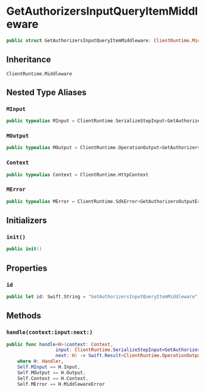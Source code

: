 # GetAuthorizersInputQueryItemMiddleware

``` swift
public struct GetAuthorizersInputQueryItemMiddleware: ClientRuntime.Middleware 
```

## Inheritance

`ClientRuntime.Middleware`

## Nested Type Aliases

### `MInput`

``` swift
public typealias MInput = ClientRuntime.SerializeStepInput<GetAuthorizersInput>
```

### `MOutput`

``` swift
public typealias MOutput = ClientRuntime.OperationOutput<GetAuthorizersOutputResponse>
```

### `Context`

``` swift
public typealias Context = ClientRuntime.HttpContext
```

### `MError`

``` swift
public typealias MError = ClientRuntime.SdkError<GetAuthorizersOutputError>
```

## Initializers

### `init()`

``` swift
public init() 
```

## Properties

### `id`

``` swift
public let id: Swift.String = "GetAuthorizersInputQueryItemMiddleware"
```

## Methods

### `handle(context:input:next:)`

``` swift
public func handle<H>(context: Context,
                  input: ClientRuntime.SerializeStepInput<GetAuthorizersInput>,
                  next: H) -> Swift.Result<ClientRuntime.OperationOutput<GetAuthorizersOutputResponse>, MError>
    where H: Handler,
    Self.MInput == H.Input,
    Self.MOutput == H.Output,
    Self.Context == H.Context,
    Self.MError == H.MiddlewareError
```
